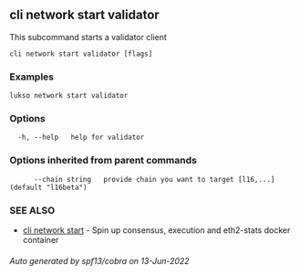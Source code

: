 ## cli network start validator

This subcommand starts a validator client

```
cli network start validator [flags]
```

### Examples

```
lukso network start validator
```

### Options

```
  -h, --help   help for validator
```

### Options inherited from parent commands

```
      --chain string   provide chain you want to target [l16,...] (default "l16beta")
```

### SEE ALSO

* [cli network start](cli_network_start.md)	 - Spin up consensus, execution and eth2-stats docker container

###### Auto generated by spf13/cobra on 13-Jun-2022
